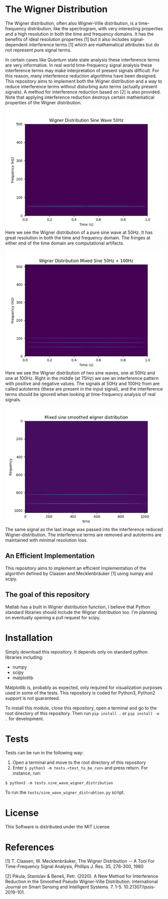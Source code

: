 # The Wigner Distribution

The Wigner distribution, often also Wigner-Ville distribution, is a time-frequency distribution, like the spectrogram, with very interesting properties and a high resolution in both the time and frequency domains. It has the benefits of ideal resolution properties [1] but it also includes signal-dependent interference terms [1] which are mathematical attributes but do not represent pure signal terms.

In certain cases like Quantum state state analysis these interference terms are very informative. In real world time-frequency signal analysis these interference terms may make interpretation of present signals difficult. For this reason, many interference reduction algorithms have been designed. This repository aims to implement both the Wigner distribution and a way to reduce interference terms without disturbing auto terms (actually present signals). A method for interference reduction based on [2] is also provided. Note that applying interference reduction destroys certain mathematical properties of the Wigner distribution.

![The Wigner Distribution of a pure Sine Wave at 50Hz](figures/wigner_distribution_sine_wave_50hz.png)
Here we see the Wigner distribution of a pure sine wave at 50Hz. It has great resolution in both the time and frequency domain. The fringes at either end of the time domain are computational artifacts.

![The Wigner Distribution of two Sine Waves at 50Hz and 100Hz respectively](figures/wigner_distribution_mixed_sine_50hz_+_100hz.png)
Here we see the Wigner distribution of two sine waves, one at 50Hz and one at 100Hz. Right in the middle (at 75Hz) we see an interference pattern with positive and negative values. The signals at 50Hz and 100Hz from are called autoterms (these are present in the input signal), and the interference terms should be ignored when looking at time-frequency analysis of real signals.

![Interference Reduced mixed sine wave example](figures/mixed_sine_smoothed_wigner_distribution.png)
The same signal as the last image was passed into the interference reduced Wigner-distribution. The interference terms are removed and autoterms are maintained with minimal resolution loss.


## An Efficient Implementation

This repository aims to implement an efficient implementation of the algorithm defined by Claasen and Mecklenbräuker [1] using numpy and scipy.

## The goal of this repository

Matlab has a built in Wigner distribution function, I believe that Python standard libraries should include the Wigner distribution too. I'm planning on eventually opening a pull request for scipy. 

# Installation

Simply download this repository. It depends only on standard python libraries including:
+ numpy
+ scipy
+ matplotlib

Matplotlib is, probably as expected, only required for visualization purposes used in some of the tests. This repository is coded for Python3, Python2 support is not guaranteed.

To install this module, clone this repository, open a terminal and go to the root directory of this repository. Then run `pip install .` or `pip install -e .` for development.

# Tests

Tests can be run in the following way:
1. Open a terminal and move to the root directory of this repository
2. Enter `$ python3 -m tests.<test_to_be_run>` and press return.
For instance, run:
```shell
$ python3 -m tests.sine_wave_wigner_distribution
```
To run the `tests/sine_wave_wigner_distrubtion.py` script.

# License

This Software is distributed under the MIT License

# References

[1] T. Claasen, W. Mecklenbräuker, The Wigner Distribution -- A Tool For 
Time-Frequency Signal Analysis, Phillips J. Res. 35, 276-300, 1980

[2] Pikula, Stanislav & Beneš, Petr. (2020). A New Method for Interference Reduction in the Smoothed Pseudo Wigner-Ville Distribution. International Journal on Smart Sensing and Intelligent Systems. 7. 1-5. 10.21307/ijssis-2019-101. 
